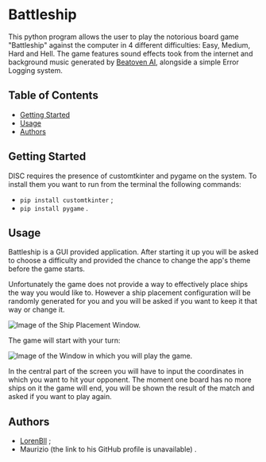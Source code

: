 # Battleship

This python program allows the user to play the notorious board game "Battleship" against the computer in 4 different difficulties: Easy, Medium, Hard and Hell. The game features sound effects took from the internet and background music generated by [Beatoven AI](https://www.beatoven.ai), alongside a simple Error Logging system.

## Table of Contents

- [Getting Started](#Getting-Started)
- [Usage](#Usage)
- [Authors](#Authors)


## Getting Started

DISC requires the presence of customtkinter and pygame on the system. To install them you want to run from the terminal the following commands:
- `pip install customtkinter` ;
- `pip install pygame` .

## Usage

Battleship is a GUI provided application. After starting it up you will be asked to choose a difficulty and provided the chance to change the app's theme before the game starts. 

Unfortunately the game does not provide a way to effectively place ships the way you would like to. However a ship placement configuration will be randomly generated for you and you will be asked if you want to keep it that way or change it.

![Image of the Ship Placement Window.](./readmeImages/shipPlacementWindow.png)

The game will start with your turn: 

![Image of the Window in which you will play the game.](./readmeImages/runningGame.png)

In the central part of the screen you will have to input the coordinates in which you want to hit your opponent. The moment one board has no more ships on it the game will end, you will be shown the result of the match and asked if you want to play again.

## Authors

- [LorenBll](https://github.com/LorenBll) ;
- Maurizio (the link to his GitHub profile is unavailable) .